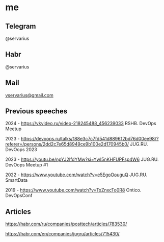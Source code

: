 # me

## Telegram
@servarius

## Habr
@servarius

## Mail
vservarius@gmail.com

## Previous speeches 

2024 - https://vkvideo.ru/video-218245488_456239033 RSHB. DevOps Meetup

2023 - https://devoops.ru/talks/188e3c7c7fd541d889612bd76d00ee98/?referer=/persons/2dd2c7e65d8949ce9b100e2d170945b0/ JUG.RU. DevOops 2023

2023 - https://youtu.be/npYJ2IfdYMw?si=YwI5nKHFUPFsp4W6 JUG.RU. DevOops Meetup #1

2022 - https://www.youtube.com/watch?v=e5EgoOouguQ JUG.RU. SmartData

2019 - https://www.youtube.com/watch?v=TxZnxcTo0R8 Ontico. DevOpsConf


## Articles

https://habr.com/ru/companies/posttech/articles/783530/

https://habr.com/en/companies/jugru/articles/715430/


